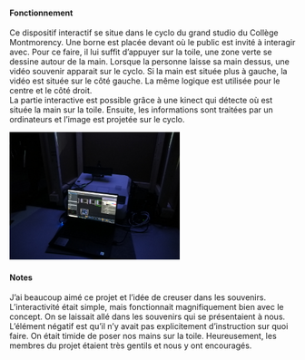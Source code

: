 #### Fonctionnement
Ce dispositif interactif se situe dans le cyclo du grand studio du Collège Montmorency. Une borne est placée devant où le public est invité à interagir avec. Pour ce faire, il lui suffit d’appuyer sur la toile, une zone verte se dessine autour de la main. Lorsque la personne laisse sa main dessus, une vidéo souvenir apparait sur le cyclo. Si la main est située plus à gauche, la vidéo est située sur le côté gauche. La même logique est utilisée pour le centre et le côté droit. <br>
La partie interactive est possible grâce à une kinect qui détecte où est située la main sur la toile. Ensuite, les informations sont traitées par un ordinateurs et l’image est projetée sur le cyclo.

<img src=".//media/crescentia_rhizomatique_borne.jpg" width="300"/>

#### Notes
J’ai beaucoup aimé ce projet et l’idée de creuser dans les souvenirs. L’interactivité était simple, mais fonctionnait magnifiquement bien avec le concept. On se laissait allé dans les souvenirs qui se présentaient à nous. <br>
L’élément négatif est qu’il n’y avait pas explicitement d’instruction sur quoi faire. On était timide  de poser nos mains sur la toile.  Heureusement, les membres du projet étaient très gentils et nous y ont encouragés.
